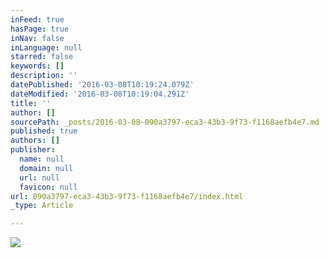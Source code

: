 ```yaml
---
inFeed: true
hasPage: true
inNav: false
inLanguage: null
starred: false
keywords: []
description: ''
datePublished: '2016-03-08T10:19:24.079Z'
dateModified: '2016-03-08T10:19:04.291Z'
title: ''
author: []
sourcePath: _posts/2016-03-08-090a3797-eca3-43b3-9f73-f1168aefb4e7.md
published: true
authors: []
publisher:
  name: null
  domain: null
  url: null
  favicon: null
url: 090a3797-eca3-43b3-9f73-f1168aefb4e7/index.html
_type: Article

---
```

![](https://the-grid-user-content.s3-us-west-2.amazonaws.com/ac374cad-4d03-4478-8608-10206dd14b9e.gif)
